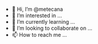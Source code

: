 - 👋 Hi, I’m @metecana
- 👀 I’m interested in ...
- 🌱 I’m currently learning ...
- 💞️ I’m looking to collaborate on ...
- 📫 How to reach me ...

<!---
metecana/metecana is a ✨ special ✨ repository because its `README.md` (this file) appears on your GitHub profile.
You can click the Preview link to take a look at your changes.
--->
